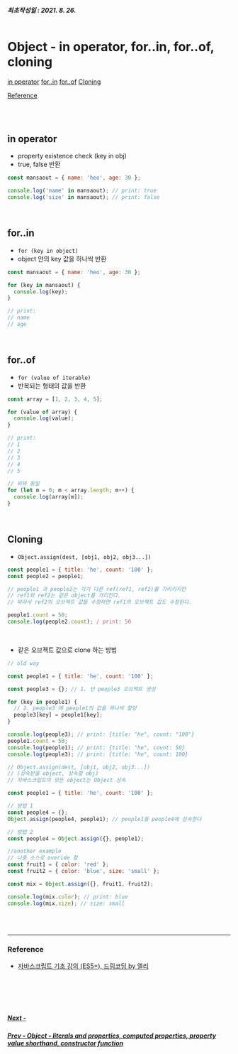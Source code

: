 ##### 최초작성일 : 2021. 8. 26.<br><br>

# Object - in operator, for..in, for..of, cloning

[in operator](#in-operator)
[for..in](#forin)
[for..of](#forof)
[Cloning](#cloning)

[Reference](#reference)

<br><br>

## in operator

- property existence check (key in obj)
- true, false 반환

```js
const mansaout = { name: 'heo', age: 30 };

console.log('name' in mansaout); // print: true
console.log('size' in mansaout); // print: false
```

<br>

## for..in

- `for (key in object)`
- object 안의 key 값을 하나씩 반환

```js
const mansaout = { name: 'heo', age: 30 };

for (key in mansaout) {
  console.log(key);
}

// print:
// name
// age
```

<br>

## for..of

- `for (value of iterable)`
- 반복되는 형태의 값을 반환

```js
const array = [1, 2, 3, 4, 5];

for (value of array) {
  console.log(value);
}

// print:
// 1
// 2
// 3
// 4
// 5
```

```js
// 위와 동일
for (let m = 0; m < array.length; m++) {
  console.log(array[m]);
}
```

<br>

## Cloning

- `Object.assign(dest, [obj1, obj2, obj3...])`

```js
const people1 = { title: 'he', count: '100' };
const people2 = people1;

// people1 과 people2는 각기 다른 ref(ref1, ref2)를 가리키지만
// ref1와 ref2는 같은 object를 가리킨다.
// 따라서 ref2의 오브젝트 값을 수정하면 ref1의 오브젝트 값도 수정된다.

people1.count = 50;
console.log(people2.count); / print: 50
```

<br>

- 같은 오브젝트 값으로 clone 하는 방법

```js
// old way

const people1 = { title: 'he', count: '100' };

const people3 = {}; // 1. 빈 people3 오브젝트 생성

for (key in people1) {
  // 2. people3 에 people1의 값을 하나씩 할당
  people3[key] = people1[key];
}

console.log(people3); // print: {title: "he", count: "100"}
people1.count = 50;
console.log(people1); // print: {title: "he", count: 50}
console.log(people3); // print: {title: "he", count: 100}
```

```js
// Object.assign(dest, [obj1, obj2, obj3...])
// (상속받을 object, 상속할 obj)
// 자바스크립트의 모든 object는 Object 상속

const people1 = { title: 'he', count: '100' };

// 방법 1
const people4 = {};
Object.assign(people4, people1); // people1을 people4에 상속한다

// 방법 2
const people4 = Object.assign({}, people1);
```

```js
//another example
// 나중 소스로 overide 함
const fruit1 = { color: 'red' };
const fruit2 = { color: 'blue', size: 'small' };

const mix = Object.assign({}, fruit1, fruit2);

console.log(mix.color); // print: blue
console.log(mix.size); // size: small
```

<br><br>

---

### **Reference**

- [자바스크립트 기초 강의 (ES5+), 드림코딩 by 엘리](https://www.youtube.com/playlist?list=PLv2d7VI9OotTVOL4QmPfvJWPJvkmv6h-2)

## <br><br>

##### [Next - ]()

##### [Prev - Object - literals and properties, computed properties, property value shorthand, constructor function](/Javascript/basic_09_object_1.md)
